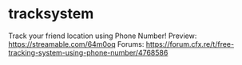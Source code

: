 # tracksystem
Track your friend location using Phone Number! 
Preview: https://streamable.com/64m0oq
Forums: https://forum.cfx.re/t/free-tracking-system-using-phone-number/4768586
